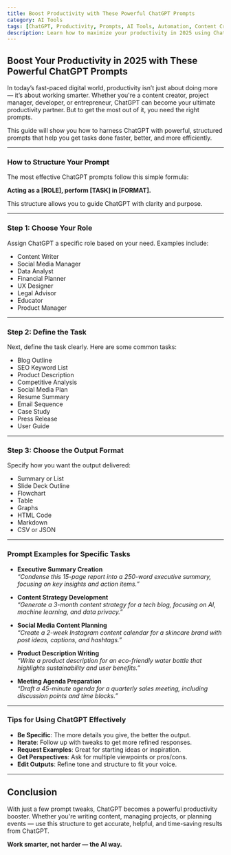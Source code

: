```yaml
---
title: Boost Productivity with These Powerful ChatGPT Prompts
category: AI Tools
tags: [ChatGPT, Productivity, Prompts, AI Tools, Automation, Content Creation]
description: Learn how to maximize your productivity in 2025 using ChatGPT prompts. This blog breaks down the structure, examples, and best practices to make ChatGPT your ultimate task partner.
---
```


## Boost Your Productivity in 2025 with These Powerful ChatGPT Prompts

In today’s fast-paced digital world, productivity isn’t just about doing more — it’s about working smarter. Whether you're a content creator, project manager, developer, or entrepreneur, ChatGPT can become your ultimate productivity partner. But to get the most out of it, you need the right prompts.

This guide will show you how to harness ChatGPT with powerful, structured prompts that help you get tasks done faster, better, and more efficiently.

---

### How to Structure Your Prompt

The most effective ChatGPT prompts follow this simple formula:

**Acting as a [ROLE], perform [TASK] in [FORMAT].**

This structure allows you to guide ChatGPT with clarity and purpose.

---

### Step 1: Choose Your Role

Assign ChatGPT a specific role based on your need. Examples include:

- Content Writer  
- Social Media Manager  
- Data Analyst  
- Financial Planner  
- UX Designer  
- Legal Advisor  
- Educator  
- Product Manager  

---

### Step 2: Define the Task

Next, define the task clearly. Here are some common tasks:

- Blog Outline  
- SEO Keyword List  
- Product Description  
- Competitive Analysis  
- Social Media Plan  
- Resume Summary  
- Email Sequence  
- Case Study  
- Press Release  
- User Guide  

---

### Step 3: Choose the Output Format

Specify how you want the output delivered:

- Summary or List  
- Slide Deck Outline  
- Flowchart  
- Table  
- Graphs  
- HTML Code  
- Markdown  
- CSV or JSON  

---

### Prompt Examples for Specific Tasks

- **Executive Summary Creation**  
  *“Condense this 15-page report into a 250-word executive summary, focusing on key insights and action items.”*

- **Content Strategy Development**  
  *“Generate a 3-month content strategy for a tech blog, focusing on AI, machine learning, and data privacy.”*

- **Social Media Content Planning**  
  *“Create a 2-week Instagram content calendar for a skincare brand with post ideas, captions, and hashtags.”*

- **Product Description Writing**  
  *“Write a product description for an eco-friendly water bottle that highlights sustainability and user benefits.”*

- **Meeting Agenda Preparation**  
  *“Draft a 45-minute agenda for a quarterly sales meeting, including discussion points and time blocks.”*

---

### Tips for Using ChatGPT Effectively

- **Be Specific**: The more details you give, the better the output.
- **Iterate**: Follow up with tweaks to get more refined responses.
- **Request Examples**: Great for starting ideas or inspiration.
- **Get Perspectives**: Ask for multiple viewpoints or pros/cons.
- **Edit Outputs**: Refine tone and structure to fit your voice.

---

## Conclusion

With just a few prompt tweaks, ChatGPT becomes a powerful productivity booster. Whether you're writing content, managing projects, or planning events — use this structure to get accurate, helpful, and time-saving results from ChatGPT.

**Work smarter, not harder — the AI way.**
